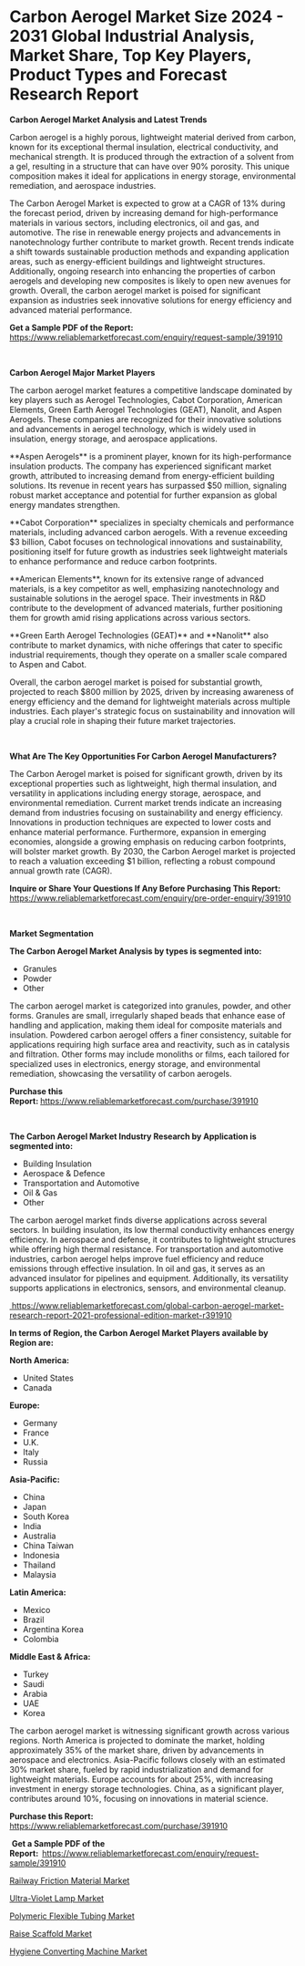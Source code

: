 <p><h1>Carbon Aerogel Market Size 2024 - 2031 Global Industrial Analysis, Market Share, Top Key Players, Product Types and Forecast Research Report</h1></p><p><strong>Carbon Aerogel Market Analysis and Latest Trends</strong></p>
<p><p>Carbon aerogel is a highly porous, lightweight material derived from carbon, known for its exceptional thermal insulation, electrical conductivity, and mechanical strength. It is produced through the extraction of a solvent from a gel, resulting in a structure that can have over 90% porosity. This unique composition makes it ideal for applications in energy storage, environmental remediation, and aerospace industries.</p><p>The Carbon Aerogel Market is expected to grow at a CAGR of 13% during the forecast period, driven by increasing demand for high-performance materials in various sectors, including electronics, oil and gas, and automotive. The rise in renewable energy projects and advancements in nanotechnology further contribute to market growth. Recent trends indicate a shift towards sustainable production methods and expanding application areas, such as energy-efficient buildings and lightweight structures. Additionally, ongoing research into enhancing the properties of carbon aerogels and developing new composites is likely to open new avenues for growth. Overall, the carbon aerogel market is poised for significant expansion as industries seek innovative solutions for energy efficiency and advanced material performance.</p></p>
<p><strong>Get a Sample PDF of the Report:&nbsp;</strong> <a href="https://www.reliablemarketforecast.com/enquiry/request-sample/391910?utm_campaign=1755&utm_medium=2&utm_source=Github&utm_content=ia&utm_term=26102024&utm_id=carbon-aerogel">https://www.reliablemarketforecast.com/enquiry/request-sample/391910</a></p>
<p>&nbsp;</p>
<p><strong>Carbon Aerogel Major Market Players</strong></p>
<p><p>The carbon aerogel market features a competitive landscape dominated by key players such as Aerogel Technologies, Cabot Corporation, American Elements, Green Earth Aerogel Technologies (GEAT), Nanolit, and Aspen Aerogels. These companies are recognized for their innovative solutions and advancements in aerogel technology, which is widely used in insulation, energy storage, and aerospace applications.</p><p>**Aspen Aerogels** is a prominent player, known for its high-performance insulation products. The company has experienced significant market growth, attributed to increasing demand from energy-efficient building solutions. Its revenue in recent years has surpassed $50 million, signaling robust market acceptance and potential for further expansion as global energy mandates strengthen.</p><p>**Cabot Corporation** specializes in specialty chemicals and performance materials, including advanced carbon aerogels. With a revenue exceeding $3 billion, Cabot focuses on technological innovations and sustainability, positioning itself for future growth as industries seek lightweight materials to enhance performance and reduce carbon footprints.</p><p>**American Elements**, known for its extensive range of advanced materials, is a key competitor as well, emphasizing nanotechnology and sustainable solutions in the aerogel space. Their investments in R&D contribute to the development of advanced materials, further positioning them for growth amid rising applications across various sectors.</p><p>**Green Earth Aerogel Technologies (GEAT)** and **Nanolit** also contribute to market dynamics, with niche offerings that cater to specific industrial requirements, though they operate on a smaller scale compared to Aspen and Cabot.</p><p>Overall, the carbon aerogel market is poised for substantial growth, projected to reach $800 million by 2025, driven by increasing awareness of energy efficiency and the demand for lightweight materials across multiple industries. Each player's strategic focus on sustainability and innovation will play a crucial role in shaping their future market trajectories.</p></p>
<p>&nbsp;</p>
<p><strong>What Are The Key Opportunities For Carbon Aerogel Manufacturers?</strong></p>
<p><p>The Carbon Aerogel market is poised for significant growth, driven by its exceptional properties such as lightweight, high thermal insulation, and versatility in applications including energy storage, aerospace, and environmental remediation. Current market trends indicate an increasing demand from industries focusing on sustainability and energy efficiency. Innovations in production techniques are expected to lower costs and enhance material performance. Furthermore, expansion in emerging economies, alongside a growing emphasis on reducing carbon footprints, will bolster market growth. By 2030, the Carbon Aerogel market is projected to reach a valuation exceeding $1 billion, reflecting a robust compound annual growth rate (CAGR).</p></p>
<p><strong>Inquire or Share Your Questions If Any Before Purchasing This Report:</strong> <a href="https://www.reliablemarketforecast.com/enquiry/pre-order-enquiry/391910?utm_campaign=1755&utm_medium=2&utm_source=Github&utm_content=ia&utm_term=26102024&utm_id=carbon-aerogel">https://www.reliablemarketforecast.com/enquiry/pre-order-enquiry/391910</a></p>
<p>&nbsp;</p>
<p><strong>Market Segmentation</strong></p>
<p><strong>The Carbon Aerogel Market Analysis by types is segmented into:</strong></p>
<p><ul><li>Granules</li><li>Powder</li><li>Other</li></ul></p>
<p><p>The carbon aerogel market is categorized into granules, powder, and other forms. Granules are small, irregularly shaped beads that enhance ease of handling and application, making them ideal for composite materials and insulation. Powdered carbon aerogel offers a finer consistency, suitable for applications requiring high surface area and reactivity, such as in catalysis and filtration. Other forms may include monoliths or films, each tailored for specialized uses in electronics, energy storage, and environmental remediation, showcasing the versatility of carbon aerogels.</p></p>
<p><strong>Purchase this Report:&nbsp;</strong><a href="https://www.reliablemarketforecast.com/purchase/391910?utm_campaign=1755&utm_medium=2&utm_source=Github&utm_content=ia&utm_term=26102024&utm_id=carbon-aerogel">https://www.reliablemarketforecast.com/purchase/391910</a></p>
<p>&nbsp;</p>
<p><strong>The Carbon Aerogel Market Industry Research by Application is segmented into:</strong></p>
<p><ul><li>Building Insulation</li><li>Aerospace & Defence</li><li>Transportation and Automotive</li><li>Oil & Gas</li><li>Other</li></ul></p>
<p><p>The carbon aerogel market finds diverse applications across several sectors. In building insulation, its low thermal conductivity enhances energy efficiency. In aerospace and defense, it contributes to lightweight structures while offering high thermal resistance. For transportation and automotive industries, carbon aerogel helps improve fuel efficiency and reduce emissions through effective insulation. In oil and gas, it serves as an advanced insulator for pipelines and equipment. Additionally, its versatility supports applications in electronics, sensors, and environmental cleanup.</p></p>
<p><a href="https://www.reliablemarketforecast.com/global-carbon-aerogel-market-research-report-2021-professional-edition-market-r391910?utm_campaign=1755&utm_medium=2&utm_source=Github&utm_content=ia&utm_term=26102024&utm_id=carbon-aerogel">&nbsp;https://www.reliablemarketforecast.com/global-carbon-aerogel-market-research-report-2021-professional-edition-market-r391910</a></p>
<p><strong>In terms of Region, the Carbon Aerogel Market Players available by Region are:</strong></p>
<p>
    <p> <strong> North America: </strong>
        <ul>
            <li>United States</li>
            <li>Canada</li>
        </ul>
        </p> 
    <p> <strong> Europe: </strong>
        <ul>
            <li>Germany</li>
            <li>France</li>
            <li>U.K.</li>
            <li>Italy</li>
            <li>Russia</li>
        </ul>
        </p> 
    <p> <strong> Asia-Pacific: </strong>
        <ul>
            <li>China</li>
            <li>Japan</li>
            <li>South Korea</li>
            <li>India</li>
            <li>Australia</li>
            <li>China Taiwan</li>
            <li>Indonesia</li>
            <li>Thailand</li>
            <li>Malaysia</li>
        </ul>
        </p> 
    <p> <strong> Latin America: </strong>
        <ul>
            <li>Mexico</li>
            <li>Brazil</li>
            <li>Argentina Korea</li>
            <li>Colombia</li>
        </ul>
        </p> 
    <p> <strong> Middle East & Africa: </strong>
        <ul>
            <li>Turkey</li>
            <li>Saudi</li>
            <li>Arabia</li>
            <li>UAE</li>
            <li>Korea</li>
        </ul>
    </p>
    </p>
<p><p>The carbon aerogel market is witnessing significant growth across various regions. North America is projected to dominate the market, holding approximately 35% of the market share, driven by advancements in aerospace and electronics. Asia-Pacific follows closely with an estimated 30% market share, fueled by rapid industrialization and demand for lightweight materials. Europe accounts for about 25%, with increasing investment in energy storage technologies. China, as a significant player, contributes around 10%, focusing on innovations in material science.</p></p>
<p><strong>Purchase this Report: </strong><a href="https://www.reliablemarketforecast.com/purchase/391910?utm_campaign=1755&utm_medium=2&utm_source=Github&utm_content=ia&utm_term=26102024&utm_id=carbon-aerogel">https://www.reliablemarketforecast.com/purchase/391910</a></p>
<p>&nbsp;<strong>Get a Sample PDF of the Report:&nbsp;&nbsp;</strong><a href="https://www.reliablemarketforecast.com/enquiry/request-sample/391910?utm_campaign=1755&utm_medium=2&utm_source=Github&utm_content=ia&utm_term=26102024&utm_id=carbon-aerogel">https://www.reliablemarketforecast.com/enquiry/request-sample/391910</a></p>
<p><strong></strong></p>
<p><p><a href="https://www.linkedin.com/pulse/strategic-roadmap-global-railway-friction-material-market-insights-5uync?utm_campaign=1755&utm_medium=2&utm_source=Github&utm_content=ia&utm_term=26102024&utm_id=carbon-aerogel">Railway Friction Material Market</a></p><p><a href="https://www.linkedin.com/pulse/ultra-violet-lamp-industry-sector-market-dynamics-future-scenarios-mjy2c?utm_campaign=1755&utm_medium=2&utm_source=Github&utm_content=ia&utm_term=26102024&utm_id=carbon-aerogel">Ultra-Violet Lamp Market</a></p><p><a href="https://www.linkedin.com/pulse/polymeric-flexible-tubing-revenue-growth-report-2024-udjsc?utm_campaign=1755&utm_medium=2&utm_source=Github&utm_content=ia&utm_term=26102024&utm_id=carbon-aerogel">Polymeric Flexible Tubing Market</a></p><p><a href="https://www.linkedin.com/pulse/raise-scaffold-market-size-share-analysis-growth-trends-forecast-loksc?utm_campaign=1755&utm_medium=2&utm_source=Github&utm_content=ia&utm_term=26102024&utm_id=carbon-aerogel">Raise Scaffold Market</a></p><p><a href="https://www.linkedin.com/pulse/hygiene-converting-machine-market-shifts-strategic-analysis-vmmhc?utm_campaign=1755&utm_medium=2&utm_source=Github&utm_content=ia&utm_term=26102024&utm_id=carbon-aerogel">Hygiene Converting Machine Market</a></p></p>